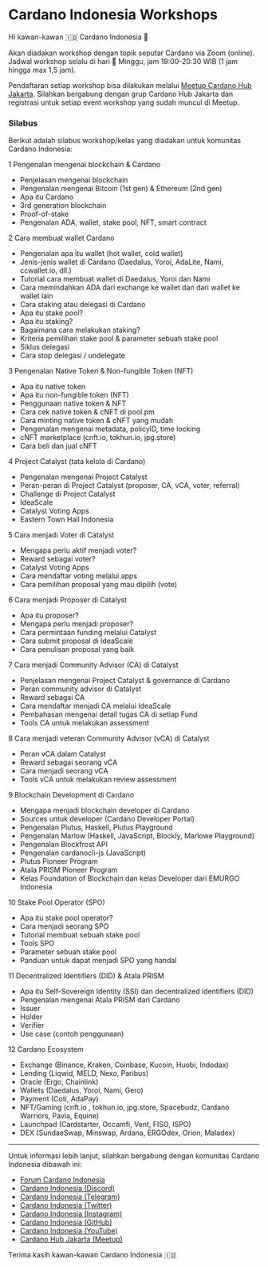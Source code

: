 # Cardano Indonesia Workshops

Hi kawan-kawan 🇮🇩 Cardano Indonesia 👋

Akan diadakan workshop dengan topik seputar Cardano via Zoom (online). Jadwal workshop selalu di hari :calendar: Minggu, jam 19:00-20:30 WIB (1 jam hingga max 1,5 jam).

Pendaftaran setiap workshop bisa dilakukan melalui [Meetup Cardano Hub Jakarta](https://www.meetup.com/Cardano-Blockchain-Jakarta/). Silahkan bergabung dengan grup Cardano Hub Jakarta dan registrasi untuk setiap event workshop yang sudah muncul di Meetup.

### Silabus

Berikut adalah silabus workshop/kelas yang diadakan untuk komunitas Cardano Indonesia:

1 Pengenalan mengenai blockchain & Cardano
  * Penjelasan mengenai blockchain
  * Pengenalan mengenai Bitcoin (1st gen) & Ethereum (2nd gen)
  * Apa itu Cardano
  * 3rd generation blockchain
  * Proof-of-stake
  * Pengenalan ADA, wallet, stake pool, NFT, smart contract

2 Cara membuat wallet Cardano
  * Pengenalan apa itu wallet (hot wallet, cold wallet)
  * Jenis-jenis wallet di Cardano (Daedalus, Yoroi, AdaLite, Nami, ccwallet.io, dll.)
  * Tutorial cara membuat wallet di Daedalus, Yoroi dan Nami
  * Cara memindahkan ADA dari exchange ke wallet dan dari wallet ke wallet lain
  * Cara staking atau delegasi di Cardano
  * Apa itu stake pool?
  * Apa itu staking?
  * Bagaimana cara melakukan staking?
  * Kriteria pemilihan stake pool & parameter sebuah stake pool
  * Siklus delegasi
  * Cara stop delegasi / undelegate 

3 Pengenalan Native Token & Non-fungible Token (NFT)
  * Apa itu native token
  * Apa itu non-fungible token (NFT)
  * Penggunaan native token & NFT
  * Cara cek native token & cNFT di pool.pm
  * Cara minting native token & cNFT yang mudah
  * Pengenalan mengenai metadata, policyID, time locking
  * cNFT marketplace (cnft.io, tokhun.io, jpg.store)
  * Cara beli dan jual cNFT

4 Project Catalyst (tata kelola di Cardano)
  * Pengenalan mengenai Project Catalyst
  * Peran-peran di Project Catalyst (proposer, CA, vCA, voter, referral)
  * Challenge di Project Catalyst
  * IdeaScale
  * Catalyst Voting Apps
  * Eastern Town Hall Indonesia

5 Cara menjadi Voter di Catalyst
  * Mengapa perlu aktif menjadi voter?
  * Reward sebagai voter?
  * Catalyst Voting Apps
  * Cara mendaftar voting melalui apps
  * Cara pemilihan proposal yang mau dipilih (vote)

6 Cara menjadi Proposer di Catalyst
  * Apa itu proposer?
  * Mengapa perlu menjadi proposer?
  * Cara permintaan funding melalui Catalyst
  * Cara submit proposal di IdeaScale
  * Cara penulisan proposal yang baik

7 Cara menjadi Community Advisor (CA) di Catalyst
  * Penjelasan mengenai Project Catalyst & governance di Cardano
  * Peran community advisor di Catalyst
  * Reward sebagai CA
  * Cara mendaftar menjadi CA melalui IdeaScale
  * Pembahasan mengenai detail tugas CA di setiap Fund
  * Tools CA untuk melakukan assessment

8 Cara menjadi veteran Community Advisor (vCA) di Catalyst
  * Peran vCA dalam Catalyst
  * Reward sebagai seorang vCA
  * Cara menjadi seorang vCA
  * Tools vCA untuk melakukan review assessment

9 Blockchain Development di Cardano
  * Mengapa menjadi blockchain developer di Cardano
  * Sources untuk developer (Cardano Developer Portal)
  * Pengenalan Plutus, Haskell, Plutus Playground
  * Pengenalan Marlow (Haskell, JavaScript, Blockly, Marlowe Playground)
  * Pengenalan Blockfrost API
  * Pengenalan cardanocli-js (JavaScript)
  * Plutus Pioneer Program
  * Atala PRISM Pioneer Program
  * Kelas Foundation of Blockchain dan kelas Developer dari EMURGO Indonesia

10 Stake Pool Operator (SPO)
  * Apa itu stake pool operator?
  * Cara menjadi seorang SPO
  * Tutorial membuat sebuah stake pool
  * Tools SPO
  * Parameter sebuah stake pool
  * Panduan untuk dapat menjadi SPO yang handal

11 Decentralized Identifiers (DID) & Atala PRISM
  * Apa itu Self-Sovereign Identity (SSI) dan decentralized identifiers (DID)
  * Pengenalan mengenai Atala PRISM dari Cardano
  * Issuer
  * Holder
  * Verifier
  * Use case (contoh penggunaan)

12 Cardano Ecosystem
  * Exchange (Binance, Kraken, Coinbase, Kucoin, Huobi, Indodax)
  * Lending (Liqwid, MELD, Nexo, Paribus)
  * Oracle (Ergo, Chainlink)
  * Wallets (Daedalus, Yoroi, Nami, Gero)
  * Payment (Coti, AdaPay)
  * NFT/Gaming (cnft.io , tokhun.io, jpg.store, Spacebudz, Cardano Warriors, Pavia, Equine)
  * Launchpad (Cardstarter, Occamfi, Vent, FISO, ISPO)
  * DEX (SundaeSwap, Minswap, Ardana, ERGOdex, Orion, Maladex)

---

Untuk informasi lebih lanjut, silahkan bergabung dengan komunitas Cardano Indonesia dibawah ini:

* [Forum Cardano Indonesia](https://forum.cardano.org/c/bahasa-indonesia/)
* [Cardano Indonesia (Discord)](https://discord.gg/KnXFJftmfn)
* [Cardano Indonesia (Telegram)](https://t.me/Cardano_Indonesia)
* [Cardano Indonesia (Twitter)](https://twitter.com/Cardano_ID)
* [Cardano Indonesia (Instagram)](https://www.instagram.com/cardanoindonesia/)
* [Cardano Indonesia (GitHub)](https://github.com/cardano-indonesia)
* [Cardano Indonesia (YouTube)](https://www.youtube.com/channel/UCskq7Po4Hkyvlv7dAcFuY8g)
* [Cardano Hub Jakarta (Meetup)](https://www.meetup.com/Cardano-Blockchain-Jakarta/)

Terima kasih kawan-kawan Cardano Indonesia 🇮🇩
